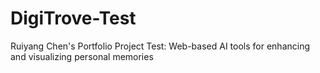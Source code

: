 # DigiTrove-Test
Ruiyang Chen's Portfolio Project Test: Web-based AI tools for enhancing and visualizing personal memories
